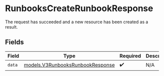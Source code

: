 # RunbooksCreateRunbookResponse

The request has succeeded and a new resource has been created as a result.


## Fields

| Field                                                                      | Type                                                                       | Required                                                                   | Description                                                                |
| -------------------------------------------------------------------------- | -------------------------------------------------------------------------- | -------------------------------------------------------------------------- | -------------------------------------------------------------------------- |
| `data`                                                                     | [models.V3RunbooksRunbookResponse](../models/v3runbooksrunbookresponse.md) | :heavy_check_mark:                                                         | N/A                                                                        |